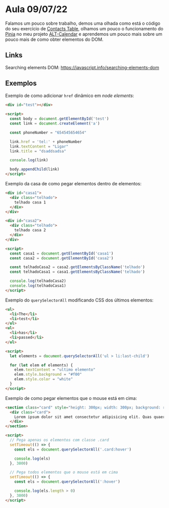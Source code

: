 # Aula 09/07/22

Falamos um pouco sobre trabalho, demos uma olhada como está o código do seu exercício de [Contacts Table](https://github.com/parkejunior/yara-learning/issues/6), olhamos um pouco o funcionamento do [Pinia](https://pinia.vuejs.org) no meu projeto [ALT-Calendar](https://github.com/parkejunior/alt-calendar) e aprendemos um pouco mais sobre um pouco mais de como obter elementos do DOM.

## Links
Searching elements DOM: https://javascript.info/searching-elements-dom

## Exemplos

Exemplo de como adicionar `href` dinâmico em *node elements*:
```html
<div id="test"></div>
    
<script>
  const body = document.getElementById('test')
  const link = document.createElement('a')

  const phoneNumber = "654545654654"

  link.href = 'tel:' + phoneNumber
  link.textContent = "Ligar"
  link.title = "dsaddsadsa"

  console.log(link)

  body.appendChild(link)
</script>
```

Exemplo da casa de como pegar elementos dentro de elementos:
```html
<div id="casa1">
  <div class="telhado">
    telhado casa 1
  </div>
</div>

<div id="casa2">
  <div class="telhado">
    telhado casa 2
  </div>
</div>

<script>
  const casa1 = document.getElementById('casa1')
  const casa2 = document.getElementById('casa2')

  const telhadoCasa2 = casa2.getElementsByClassName('telhado')
  const telhadoCasa1 = casa1.getElementsByClassName('telhado')

  console.log(telhadoCasa2)
  console.log(telhadoCasa1)
</script>
```

Exemplo do `querySelectorAll` modificando CSS dos últimos elementos:
```html
<ul>
  <li>The</li>
  <li>test</li>
</ul>
<ul>
  <li>has</li>
  <li>passed</li>
</ul>

<script>
  let elements = document.querySelectorAll('ul > li:last-child')

  for (let elem of elements) {
    elem.textContent = "ultimo elemento"
    elem.style.background = "#f00"
    elem.style.color = "white"
  }
</script>
```

Exemplo de como pegar elementos que o mouse está em cima:
```html
<section class="card" style="height: 300px; width: 300px; background: rgb(255, 110, 110)">
  <div class="card">
    Lorem ipsum dolor sit amet consectetur adipisicing elit. Quas quaerat molestiae delectus cupiditate. Animi corporis nesciunt nam. Assumenda beatae suscipit eligendi fugit fuga in consectetur nihil, culpa modi soluta quisquam?
  </div>
</section>

<script>
  // Pega apenas os elementos com classe .card
  setTimeout(() => {
    const els = document.querySelectorAll('.card:hover')

    console.log(els)
  }, 3000)

  // Pega todos elementos que o mouse está em cima
  setTimeout(() => {
    const els = document.querySelectorAll(':hover')

    console.log(els.length > 0)
  }, 3000)
</script>
```